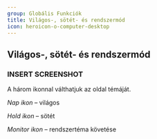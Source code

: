 ```yaml
---
group: Globális Funkciók
title: Világos-, sötét- és rendszermód 
icon: heroicon-o-computer-desktop
---
```


## Világos-, sötét- és rendszermód
### INSERT SCREENSHOT
A három ikonnal válthatjuk az oldal témáját.

*Nap ikon* – világos

*Hold ikon* – sötét

*Monitor ikon* – rendszertéma követése 
